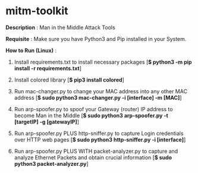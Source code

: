 # mitm-toolkit

**Description** : Man in the Middle Attack Tools

**Requisite** : Make sure you have Python3 and Pip installed in your System.

**How to Run (Linux)** :

1. Install requirements.txt to install necessary packages [**$ python3 -m pip install -r requirements.txt**]  

2. Install colored library [**$ pip3 install colored**]

3. Run mac-changer.py to change your MAC address into any other MAC address [**$ sudo python3 mac-changer.py -i [interface] -m [MAC]**]

4. Run arp-spoofer.py to spoof your Gateway (router) IP address to become Man in the Middle [**$ sudo python3 arp-spoofer.py -t [targetIP] -g [gatewayIP]**]

5. Run arp-spoofer.py PLUS http-sniffer.py to capture Login credentials over HTTP web pages [**$ sudo python3 http-sniffer.py -i [interface]**]

6. Run arp-spoofer.py PLUS WITH packet-analyzer.py to capture and analyze Ethernet Packets and obtain crucial information [**$ sudo python3 packet-analyzer.py**]
